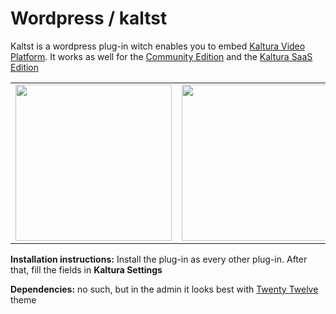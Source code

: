 # Wordpress / kaltst

Kaltst is a wordpress plug-in witch enables you to embed <a href="http://corp.kaltura.com/">Kaltura Video Platform</a>.
It works as well for the <a href="http://corp.kaltura.com/Deployment-Options/Kaltura-Community-Edition">Community Edition</a> and the
<a href="http://corp.kaltura.com/Deployment-Options/Kaltura-SaaS-Edition">Kaltura SaaS Edition</a>

<table>
  <tr>
    <td><img src="https://github.com/paveltashev/kaltst/blob/master/lib/screen_shots/settings.png" width="250px"></td>
    <td><img src="https://github.com/paveltashev/kaltst/blob/master/lib/screen_shots/listings.png" width="250px"></td>
    <td><img src="https://github.com/paveltashev/kaltst/blob/master/lib/screen_shots/uploader.png" width="250px"></td>
  </tr>
</table>

<b>Installation instructions:</b>
    Install the plug-in as every other plug-in. After that, fill the fields in <b>Kaltura Settings</b>


<b>Dependencies:</b>
    no such, but in the admin it looks best with <a href="https://wordpress.org/themes/twentytwelve/">Twenty Twelve</a> theme
